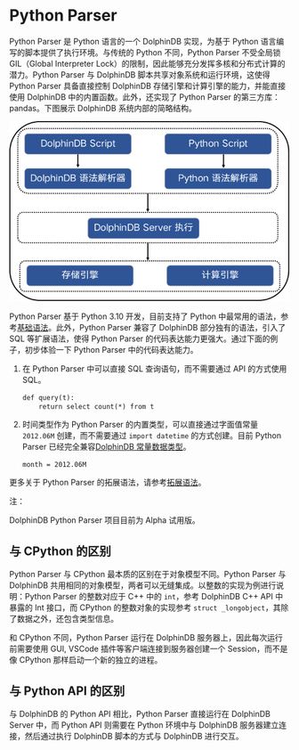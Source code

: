 # Python Parser

Python Parser 是 Python 语言的一个 DolphinDB 实现，为基于 Python 语言编写的脚本提供了执行环境。与传统的 Python 不同，Python
Parser 不受全局锁 GIL（Global Interpreter Lock）的限制，因此能够充分发挥多核和分布式计算的潜力。Python Parser 与
DolphinDB 脚本共享对象系统和运行环境，这使得 Python Parser 具备直接控制 DolphinDB 存储引擎和计算引擎的能力，并能直接使用 DolphinDB
中的内置函数。此外，还实现了 Python Parser 的第三方库：pandas。下图展示 DolphinDB 系统内部的简略结构。

![](images/arch.png)

Python Parser 基于 Python 3.10 开发，目前支持了 Python 中最常用的语法，参考[基础语法](programming/syntax.md)。此外，Python Parser 兼容了
DolphinDB 部分独有的语法，引入了 SQL 等扩展语法，使得 Python Parser 的代码表达能力更强大。通过下面的例子，初步体验一下 Python
Parser 中的代码表达能力。

1. 在 Python Parser 中可以直接 SQL 查询语句，而不需要通过 API 的方式使用 SQL。

   ```
   def query(t):
       return select count(*) from t
   ```
2. 时间类型作为 Python Parser 的内置类型，可以直接通过字面值常量 `2012.06M` 创建，而不需要通过
   `import datetime` 的方式创建。目前 Python Parser 已经完全兼容[DolphinDB 常量数据类型](../data_types_forms_intro.md)。

   ```
   month = 2012.06M
   ```

更多关于 Python Parser 的拓展语法，请参考[拓展语法](programming/extension.md)。

注：

DolphinDB Python Parser 项目目前为 Alpha 试用版。

## 与 CPython 的区别

Python Parser 与 CPython 最本质的区别在于对象模型不同。Python Parser 与 DolphinDB
共用相同的对象模型，两者可以无缝集成。以整数的实现为例进行说明：Python Parser 的整数对应于 C++ 中的 `int`，参考
DolphinDB C++ API 中暴露的 Int 接口，而 CPython 的整数对象的实现参考 `struct
_longobject`，其除了数据之外，还包含类型信息。

和 CPython 不同，Python Parser 运行在 DolphinDB 服务器上，因此每次运行前需要使用 GUI, VSCode
插件等客户端连接到服务器创建一个 Session，而不是像 CPython 那样启动一个新的独立的进程。

## 与 Python API 的区别

与 DolphinDB 的 Python API 相比，Python Parser 直接运行在 DolphinDB Server 中，而 Python API 则需要在
Python 环境中与 DolphinDB 服务器建立连接，然后通过执行 DolphinDB 脚本的方式与 DolphinDB 进行交互。

